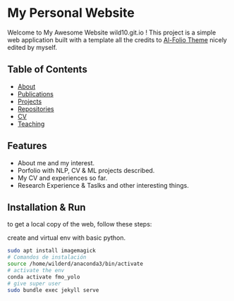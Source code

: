 # My Personal Website

Welcome to My Awesome Website wild10.git.io ! This project is a simple web application built with a template all the credits to [Al-Folio Theme](./README_tuto.md) nicely edited by myself.

## Table of Contents

- [About](#About)
- [Publications](#Publications)
- [Projects](#Porfolio)
- [Repositories](#Repositories)
- [CV](#CV)
- [Teaching](#Teaching)

## Features

- About me and my interest.
- Porfolio with NLP, CV & ML projects described.
- My CV and experiences so far.
- Research Experience & Taslks and other interesting things.

## Installation & Run

to get a local copy of the web, follow these steps:

create and virtual env with basic python.
```bash
sudo apt install imagemagick
# Comandos de instalación
source /home/wilderd/anaconda3/bin/activate
# activate the env
conda activate fmo_yolo
# give super user
sudo bundle exec jekyll serve


